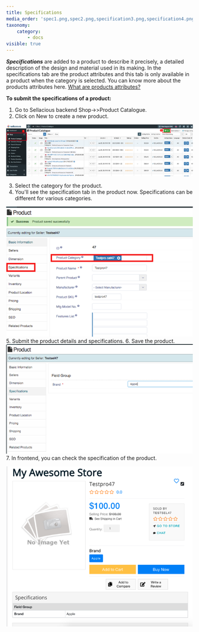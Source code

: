 ```yaml
---
title: Specifications
media_order: 'spec1.png,spec2.png,specification3.png,specification4.png,screenshot-localhost-2020.05.26-09_58_51.png,Screen Shot 2020-05-26 at 9.56.25 AM.png,Screen Shot 2020-05-26 at 9.57.43 AM.png'
taxonomy:
    category:
        - docs
visible: true
---
```


**_Specifications_** are added to a product to describe it precisely, a detailed description of the design and material used in its making. In the specifications tab are the product attributes and this tab is only available in a product when the category is selected. You can know more about the products attributes here. [What are products attributes?](https://www.sellacious.com/documentation-v2#/learn/additional-attributes/product-attributes)

**To submit the specifications of a product:**
1. Go to Sellacious backend Shop->>Product Catalogue.
2. Click on New to create a new product.

![](spec1.png)

3. Select the category for the product.
4. You'll see the specification tab in the product now. Specifications can be different for various categories.

![](screenshot-localhost-2020.05.26-09_58_51.png)
5. Submit the product details and specifications.
6. Save the product.
![](Screen%20Shot%202020-05-26%20at%209.56.25%20AM.png)
7. In frontend, you can check the specification of the product.

![](Screen%20Shot%202020-05-26%20at%209.57.43%20AM.png)